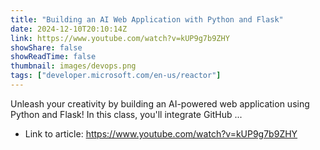 ```yaml
---
title: "Building an AI Web Application with Python and Flask"
date: 2024-12-10T20:10:14Z
link: https://www.youtube.com/watch?v=kUP9g7b9ZHY
showShare: false
showReadTime: false
thumbnail: images/devops.png
tags: ["developer.microsoft.com/en-us/reactor"]
---
```

Unleash your creativity by building an AI-powered web application using Python and Flask! In this class, you'll integrate GitHub ...

- Link to article: https://www.youtube.com/watch?v=kUP9g7b9ZHY